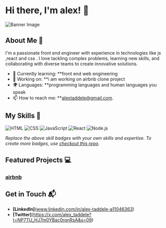 # Hi there, I'm alex! 👋

![Banner Image](https://i.pinimg.com/736x/66/44/44/664444fef498c86e5a8b1e71f3f830a4.jpg)

## About Me 🚀

I'm a passionate front end engineer with experience in technologies like js ,react and css . I love tackling complex problems, learning new skills, and collaborating with diverse teams to create innovative solutions.

- 🌱 Currently learning: **front end web engineering 
- 🔭 Working on: **i am working on airbnb clone project 
- 🌍 Languages: **programming languages and human languages you speak
- 📫 How to reach me: **alextaddele@gmail.com.

## My Skills 🧠

![HTML](https://img.shields.io/badge/-HTML-E34F26?style=flat-square&logo=html5&logoColor=white)
![CSS](https://img.shields.io/badge/-CSS-1572B6?style=flat-square&logo=css3&logoColor=white)
![JavaScript](https://img.shields.io/badge/-JavaScript-F7DF1E?style=flat-square&logo=javascript&logoColor=black)
![React](https://img.shields.io/badge/-React-61DAFB?style=flat-square&logo=react&logoColor=black)
![Node.js](https://img.shields.io/badge/-Node.js-339933?style=flat-square&logo=node.js&logoColor=white)

*Replace the above skill badges with your own skills and expertise. To create more badges, use [checkout this repo](https://github.com/alexandresanlim/Badges4-README.md-Profile).*

## Featured Projects 💻

### [airbnb](https://github.com/alexx021dev/airbnb-clone-project)



## Get in Touch 📬

- **[LinkedIn]**(www.linkedin.com/in/alex-taddele-a11046363)
- **[Twitter]**(https://x.com/alex_taddele?t=NP7TU_HJ7m0YBac0rqnRsA&s=09)




